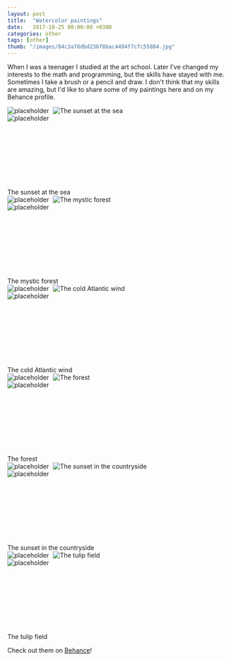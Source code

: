 ```yaml
---
layout: post
title:  "Watercolor paintings"
date:   2017-10-25 00:00:00 +0300
categories: other
tags: [other]
thumb: "/images/84c3a78dbd236f8bac4494f7cfc55884.jpg"
---
```


When I was a teenager I studied at the art school. Later I've changed my interests to the math and programming, but the skills have stayed with me. Sometimes I take a brush or a pencil and draw. I don't think that my skills are amazing, but I'd like to share some of my paintings here and on my Behance profile.

<div class='mui-media-view -full-width _separate-1'>
    <div class='lazy-image-wrapper' data-modal-opener='modal-sunset-at-the-sea'>
        <img class='mui-image -rounded -placeholder' src='/images/84c3a78dbd236f8bac4494f7cfc55884.jpg.svg' alt='placeholder' role='presentation'>
        <img class='mui-image -rounded -js-lazy-load' src='data:image/gif;base64,R0lGODlhAQABAIAAAAAAAP///yH5BAEAAAAALAAAAAABAAEAAAIBRAA7' data-src='/images/84c3a78dbd236f8bac4494f7cfc55884.jpg' alt='The sunset at the sea' itemprop='image'>
        <noscript>
            <img class='mui-image -rounded' src='/images/84c3a78dbd236f8bac4494f7cfc55884.jpg' alt='The sunset at the sea' itemprop='image'>
        </noscript>
    </div>
    <div class='mui-modal-window' id='modal-sunset-at-the-sea'>
        <div class='window _shadow-3'>
            <div class='lazy-image-wrapper'>
                <img class='mui-image -rounded -placeholder' src='/images/84c3a78dbd236f8bac4494f7cfc55884.jpg.svg' alt='placeholder' role='presentation'>
                <img class='mui-image -rounded -js-lazy-load' data-src='/images/84c3a78dbd236f8bac4494f7cfc55884.jpg' src='data:image/gif;base64,R0lGODlhAQABAIAAAAAAAP///yH5BAEAAAAALAAAAAABAAEAAAIBRAA7' alt='The sunset at the sea' itemprop='image'>
            </div>
            <div class='closeicon'>
                <svg class='mui-svg-icon'>
                    <use xlink:href='#mui-svg-icon--close'></use>
                </svg>
            </div>
        </div>
        <div class='mui-shadow-toggle'></div>
    </div>
    <div class='description'>The sunset at the sea</div>
</div>

<div class='mui-media-view -full-width _separate-1'>
    <div class='lazy-image-wrapper' data-modal-opener='modal-mystic-forest'>
        <img class='mui-image -rounded -placeholder' src='/images/3f52fbf86b60fc69b9807d52441ac7a7.jpg.svg' alt='placeholder' role='presentation'>
        <img class='mui-image -rounded -js-lazy-load' src='data:image/gif;base64,R0lGODlhAQABAIAAAAAAAP///yH5BAEAAAAALAAAAAABAAEAAAIBRAA7' data-src='/images/3f52fbf86b60fc69b9807d52441ac7a7.jpg' alt='The mystic forest' itemprop='image'>
        <noscript>
            <img class='mui-image -rounded' src='/images/3f52fbf86b60fc69b9807d52441ac7a7.jpg' alt='The mystic forest' itemprop='image'>
        </noscript>
    </div>
    <div class='mui-modal-window' id='modal-mystic-forest'>
        <div class='window _shadow-3'>
            <div class='lazy-image-wrapper'>
                <img class='mui-image -rounded -placeholder' src='/images/3f52fbf86b60fc69b9807d52441ac7a7.jpg.svg' alt='placeholder' role='presentation'>
                <img class='mui-image -rounded -js-lazy-load' data-src='/images/3f52fbf86b60fc69b9807d52441ac7a7.jpg' src='data:image/gif;base64,R0lGODlhAQABAIAAAAAAAP///yH5BAEAAAAALAAAAAABAAEAAAIBRAA7' alt='The mystic forest' itemprop='image'>
            </div>
            <div class='closeicon'>
                <svg class='mui-svg-icon'>
                    <use xlink:href='#mui-svg-icon--close'></use>
                </svg>
            </div>
        </div>
        <div class='mui-shadow-toggle'></div>
    </div>
    <div class='description'>The mystic forest</div>
</div>

<div class='mui-media-view -full-width _separate-1'>
    <div class='lazy-image-wrapper' data-modal-opener='modal-atlantic-wind'>
        <img class='mui-image -rounded -placeholder' src='/images/9a04aef09aacd0c9575a2fc7ef2addfc.jpg.svg' alt='placeholder' role='presentation'>
        <img class='mui-image -rounded -js-lazy-load' src='data:image/gif;base64,R0lGODlhAQABAIAAAAAAAP///yH5BAEAAAAALAAAAAABAAEAAAIBRAA7' data-src='/images/9a04aef09aacd0c9575a2fc7ef2addfc.jpg' alt='The cold Atlantic wind' itemprop='image'>
        <noscript>
            <img class='mui-image -rounded' src='/images/9a04aef09aacd0c9575a2fc7ef2addfc.jpg' alt='The cold Atlantic wind' itemprop='image'>
        </noscript>
    </div>
    <div class='mui-modal-window' id='modal-atlantic-wind'>
        <div class='window _shadow-3'>
            <div class='lazy-image-wrapper'>
                <img class='mui-image -rounded -placeholder' src='/images/9a04aef09aacd0c9575a2fc7ef2addfc.jpg.svg' alt='placeholder' role='presentation'>
                <img class='mui-image -rounded -js-lazy-load' data-src='/images/9a04aef09aacd0c9575a2fc7ef2addfc.jpg' src='data:image/gif;base64,R0lGODlhAQABAIAAAAAAAP///yH5BAEAAAAALAAAAAABAAEAAAIBRAA7' alt='The cold Atlantic wind' itemprop='image'>
            </div>
            <div class='closeicon'>
                <svg class='mui-svg-icon'>
                    <use xlink:href='#mui-svg-icon--close'></use>
                </svg>
            </div>
        </div>
        <div class='mui-shadow-toggle'></div>
    </div>
    <div class='description'>The cold Atlantic wind</div>
</div>

<div class='mui-media-view -full-width _separate-1'>
    <div class='lazy-image-wrapper' data-modal-opener='modal-forest'>
        <img class='mui-image -rounded -placeholder' src='/images/6c69de9526634829d5cc7b0d3e78002a.jpg.svg' alt='placeholder' role='presentation'>
        <img class='mui-image -rounded -js-lazy-load' src='data:image/gif;base64,R0lGODlhAQABAIAAAAAAAP///yH5BAEAAAAALAAAAAABAAEAAAIBRAA7' data-src='/images/6c69de9526634829d5cc7b0d3e78002a.jpg' alt='The forest' itemprop='image'>
        <noscript>
            <img class='mui-image -rounded' src='/images/6c69de9526634829d5cc7b0d3e78002a.jpg' alt='The forest' itemprop='image'>
        </noscript>
    </div>
    <div class='mui-modal-window' id='modal-forest'>
        <div class='window _shadow-3'>
            <div class='lazy-image-wrapper'>
                <img class='mui-image -rounded -placeholder' src='/images/6c69de9526634829d5cc7b0d3e78002a.jpg.svg' alt='placeholder' role='presentation'>
                <img class='mui-image -rounded -js-lazy-load' data-src='/images/6c69de9526634829d5cc7b0d3e78002a.jpg' src='data:image/gif;base64,R0lGODlhAQABAIAAAAAAAP///yH5BAEAAAAALAAAAAABAAEAAAIBRAA7' alt='The forest' itemprop='image'>
            </div>
            <div class='closeicon'>
                <svg class='mui-svg-icon'>
                    <use xlink:href='#mui-svg-icon--close'></use>
                </svg>
            </div>
        </div>
        <div class='mui-shadow-toggle'></div>
    </div>
    <div class='description'>The forest</div>
</div>

<div class='mui-media-view -full-width _separate-1'>
    <div class='lazy-image-wrapper' data-modal-opener='modal-sunset-in-the-countryside'>
        <img class='mui-image -rounded -placeholder' src='/images/129ff1467cbd0da7c627f36db6bdf9af.jpg.svg' alt='placeholder' role='presentation'>
        <img class='mui-image -rounded -js-lazy-load' src='data:image/gif;base64,R0lGODlhAQABAIAAAAAAAP///yH5BAEAAAAALAAAAAABAAEAAAIBRAA7' data-src='/images/129ff1467cbd0da7c627f36db6bdf9af.jpg' alt='The sunset in the countryside' itemprop='image'>
        <noscript>
            <img class='mui-image -rounded' data-src='/images/129ff1467cbd0da7c627f36db6bdf9af.jpg' alt='The sunset in the countryside' itemprop='image'>
        </noscript>
    </div>
    <div class='mui-modal-window' id='modal-sunset-in-the-countryside'>
        <div class='window _shadow-3'>
            <div class='lazy-image-wrapper'>
                <img class='mui-image -rounded -placeholder' src='/images/129ff1467cbd0da7c627f36db6bdf9af.jpg.svg' alt='placeholder' role='presentation'>
                <img class='mui-image -rounded -js-lazy-load' data-src='/images/129ff1467cbd0da7c627f36db6bdf9af.jpg' src='data:image/gif;base64,R0lGODlhAQABAIAAAAAAAP///yH5BAEAAAAALAAAAAABAAEAAAIBRAA7' alt='The sunset in the countryside' itemprop='image'>
            </div>
            <div class='closeicon'>
                <svg class='mui-svg-icon'>
                    <use xlink:href='#mui-svg-icon--close'></use>
                </svg>
            </div>
        </div>
        <div class='mui-shadow-toggle'></div>
    </div>
    <div class='description'>The sunset in the countryside</div>
</div>

<div class='mui-media-view -full-width _separate-1'>
    <div class='lazy-image-wrapper' data-modal-opener='modal-field'>
        <img class='mui-image -rounded -placeholder' src='/images/33ddeb7355bdf43e534905b2d6e9c09b.jpg.svg' alt='placeholder' role='presentation'>
        <img class='mui-image -rounded -js-lazy-load' src='data:image/gif;base64,R0lGODlhAQABAIAAAAAAAP///yH5BAEAAAAALAAAAAABAAEAAAIBRAA7' data-src='/images/33ddeb7355bdf43e534905b2d6e9c09b.jpg' alt='The tulip field' itemprop='image'>
        <noscript>
            <img class='mui-image -rounded' src='/images/33ddeb7355bdf43e534905b2d6e9c09b.jpg' alt='The tulip field' itemprop='image'>
        </noscript>
    </div>
    <div class='mui-modal-window' id='modal-field'>
        <div class='window _shadow-3'>
            <div class='lazy-image-wrapper'>
                <img class='mui-image -rounded -placeholder' src='/images/33ddeb7355bdf43e534905b2d6e9c09b.jpg.svg' alt='placeholder' role='presentation'>
                <img class='mui-image -rounded -js-lazy-load' data-src='/images/33ddeb7355bdf43e534905b2d6e9c09b.jpg' src='data:image/gif;base64,R0lGODlhAQABAIAAAAAAAP///yH5BAEAAAAALAAAAAABAAEAAAIBRAA7' alt='The tulip field' itemprop='image'>
            </div>
            <div class='closeicon'>
                <svg class='mui-svg-icon'>
                    <use xlink:href='#mui-svg-icon--close'></use>
                </svg>
            </div>
        </div>
        <div class='mui-shadow-toggle'></div>
    </div>
    <div class='description'>The tulip field</div>
</div>

Check out them on <a href='https://www.behance.net/sfi0zy'>Behance</a>!

